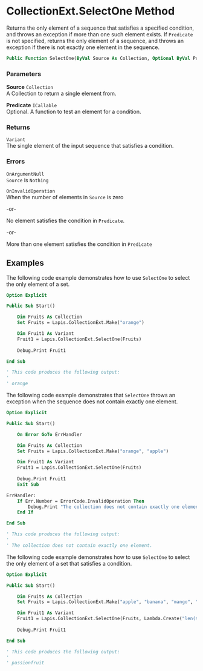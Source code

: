 # CollectionExt.SelectOne Method

Returns the only element of a sequence that satisfies a specified condition, and throws an exception if more than one such element exists. If `Predicate` is not specified, returns the only element of a sequence, and throws an exception if there is not exactly one element in the sequence.

```vb
Public Function SelectOne(ByVal Source As Collection, Optional ByVal Predicate As ICallable) As Variant
```

### Parameters

**Source** `Collection` <br>
A Collection to return a single element from.

**Predicate** `ICallable` <br>
Optional. A function to test an element for a condition.

### Returns

`Variant` <br>
The single element of the input sequence that satisfies a condition.

### Errors

`OnArgumentNull` <br>
`Source` is `Nothing`

`OnInvalidOperation` <br>
When the number of elements in `Source` is zero

-or-

No element satisfies the condition in `Predicate`.

-or-

More than one element satisfies the condition in `Predicate`

## Examples

The following code example demonstrates how to use `SelectOne` to select the only element of a set.

```vb
Option Explicit

Public Sub Start()

    Dim Fruits As Collection
    Set Fruits = Lapis.CollectionExt.Make("orange")

    Dim Fruit1 As Variant
    Fruit1 = Lapis.CollectionExt.SelectOne(Fruits)
    
    Debug.Print Fruit1

End Sub

' This code produces the following output:
'
' orange
```

The following code example demonstrates that `SelectOne` throws an exception when the sequence does not contain exactly one element.

```vb
Option Explicit

Public Sub Start()

    On Error GoTo ErrHandler

    Dim Fruits As Collection
    Set Fruits = Lapis.CollectionExt.Make("orange", "apple")

    Dim Fruit1 As Variant
    Fruit1 = Lapis.CollectionExt.SelectOne(Fruits)
    
    Debug.Print Fruit1
    Exit Sub

ErrHandler:
    If Err.Number = ErrorCode.InvalidOperation Then
        Debug.Print "The collection does not contain exactly one element."
    End If

End Sub

' This code produces the following output:
'
' The collection does not contain exactly one element.
```

The following code example demonstrates how to use `SelectOne` to select the only element of a set that satisfies a condition.

```vb
Option Explicit

Public Sub Start()

    Dim Fruits As Collection
    Set Fruits = Lapis.CollectionExt.Make("apple", "banana", "mango", "orange", "passionfruit", "grape")

    Dim Fruit1 As Variant
    Fruit1 = Lapis.CollectionExt.SelectOne(Fruits, Lambda.Create("len($1) >= 10"))
    
    Debug.Print Fruit1

End Sub

' This code produces the following output:
'
' passionfruit
```

